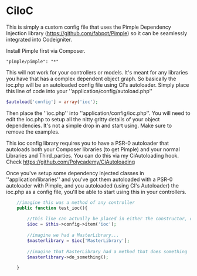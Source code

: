 CiIoC
========

This is simply a custom config file that uses the Pimple Dependency Injection library (https://github.com/fabpot/Pimple) so it can be seamlessly integrated into Codeigniter.

Install Pimple first via Composer.

```
"pimple/pimple": "*"
```

This will not work for your controllers or models. It's meant for any libraries you have that has a complex dependent object graph. So basically the ioc.php will be an autoloaded config file using CI's autoloader. Simply place this line of code into your ''application/config/autoload.php''

```php
$autoload['config'] = array('ioc');
```

Then place the ''ioc.php'' into ''application/config/ioc.php''. You will need to edit the ioc.php to setup all the nitty gritty details of your object dependencies. It's not a simple drop in and start using. Make sure to remove the examples.

This ioc config library requires you to have a PSR-0 autoloader that autoloads both your Composer libraries (to get Pimple) and your normal Libraries and Third_parties. You can do this via my CiAutoloading hook. Check https://github.com/Polycademy/CiAutoloading

Once you've setup some dependency injected classes in ''application/libraries'' and you've got them autoloaded with a PSR-0 autoloader with Pimple, and you autoloaded (using CI's Autoloader) the ioc.php as a config file, you'll be able to start using this in your controllers.

```php
    //imagine this was a method of any controller
    public function test_ioc(){
 
        //this line can actually be placed in either the constructor, or a custom MY_Controller so you don't have to keep referring to the $config value.
        $ioc = $this->config->item('ioc');
		
		//imagine we had a MasterLibrary...
        $masterlibrary = $ioc['MasterLibrary'];
 
		//imagine that MasterLibrary had a method that does something
        $masterlibrary->do_something();
		
    }
```